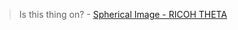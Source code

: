 <blockquote data-width="500" data-height="375" class="ricoh-theta-spherical-image" >Is this thing on? - <a href="https://theta360.com/s/nUNhVxZ2SKkNRCERLKLrxnxhY" target="_blank">Spherical Image - RICOH THETA</a></blockquote>
<script async src="https://theta360.com/widgets.js" charset="utf-8"></script>

